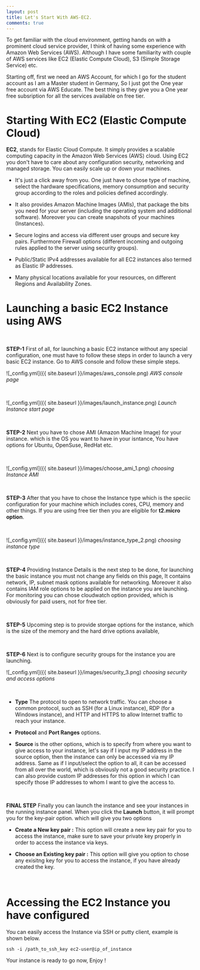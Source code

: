 ```yaml
---
layout: post
title: Let's Start With AWS-EC2.
comments: true
---
```


To get familiar with the cloud environment, getting hands on with a prominent cloud service provider, I think of having some experience with Amazon Web Services (AWS). Although I have some familiarity with couple of AWS services like EC2 (Elastic Compute Cloud), S3 (Simple Storage Service) etc.

Starting off, first we need an AWS Account, for which I go for the student account as I am a Master student in Germany, So I just got the One year free account via AWS Educate. The best thing is they give you a One year free subsription for all the services available on free tier.

# Starting With EC2 (Elastic Compute Cloud)

**EC2**, stands for Elastic Cloud Compute. It simply provides a scalable computing capacity in the Amazon Web Services (AWS) cloud. Using EC2 you don't have to care about any configuration security, networking and managed storage. You can easily scale up or down your machines. 

- It's just a click away from you. One just have to chose type of machine, select the hardware specifications, memory consumption and security group according to the roles and policies defined accordingly. 

- It also provides Amazon Machine Images (AMIs), that package the bits you need for your server (including the operating system and additional software). Moreover you can create snapshots of your machines (Instances). 

- Secure logins and access via different user groups and secure key pairs. Furthermore Firewall options (different incoming and outgoing rules applied to the server using security groups).

- Public/Static IPv4 addresses available for all EC2 instances also termed as Elastic IP addresses.

- Many physical locations available for your resources, on different Regions and Availability Zones.


# Launching a basic EC2 Instance using AWS

<br>

**STEP-1** First of all, for launching a basic EC2 instance without any special configuration, one must have to follow these steps in order to launch a very basic EC2 instance. Go to AWS console and follow these simple steps.

![_config.yml]({{ site.baseurl }}/images/aws_console.png)
*AWS console page*


<br>

![_config.yml]({{ site.baseurl }}/images/launch_instance.png)
*Launch Instance start page*


<br>

**STEP-2** Next you have to chose AMI (Amazon Machine Image) for your instance. which is the OS you want to have in your isntance, You have options for Ubuntu, OpenSuse, RedHat etc.

<br>

![_config.yml]({{ site.baseurl }}/images/choose_ami_1.png)
*choosing Instance AMI*


<br>

**STEP-3** After that you have to chose the Instance type which is the speciic configuration for your machine which includes cores, CPU, memory and other things. If you are using free tier then you are eligible for **t2.micro option**.


<br>

![_config.yml]({{ site.baseurl }}/images/instance_type_2.png)
*choosing instance type*


<br>

**STEP-4** Providing Instance Details is the next step to be done, for launching the basic instance you must not change any fields on this page, It contains network, IP, subnet mask options available for networking. Moreover it also contains IAM role options to be applied on the instance you are launching. For monitoring you can chose cloudwatch option provided, which is obviously for paid users, not for free tier. 

<br>


**STEP-5** Upcoming step is to provide storgae options for the instance, which is the size of the memory and the hard drive options available,

<br>


**STEP-6** Next is to configure security groups for the instance you are launching.
<br>

![_config.yml]({{ site.baseurl }}/images/security_3.png)
*choosing security and access options*

<br>

- **Type** The protocol to open to network traffic. You can choose a common protocol, such as SSH (for a Linux instance), RDP (for a Windows instance), and HTTP and HTTPS to allow Internet traffic to reach your instance. 

- **Protocol** and **Port Ranges** options.

- **Source** is the other options, which is to specify from where you want to give access to your instance, let's say if I input my IP address in the source option, then the instance can only be accessed via my IP address. Same as if I input/select the option to all, it can be accessed from all over the world, which is obviously not a good security practice. I can also provide custom IP addresses for this option in which I can specify those IP addresses to whom I want to give the access to.


<br>

**FINAL STEP** Finally you can launch the instance and see your instances in the running instance panel. When you click the **Launch** button, it will prompt you for the key-pair option. which will give you two options

- **Create a New key pair :** This option will create a new key pair for you to access the instance, make sure to save your private key properly in order to access the instance via keys. 

- **Choose an Existing key pair :** This option will give you option to chose any exisitng key for you to access the instance, if you have already created the key.


<br>

# Accessing the EC2 Instance you have configured


You can easily access the Instance via SSH or putty client, example is shown below.

```shell
ssh -i /path_to_ssh_key ec2-user@ip_of_instance
```

Your instance is ready to go now, Enjoy !